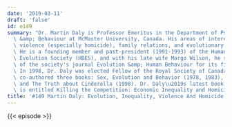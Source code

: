 ```yaml
---
date: '2019-03-11'
draft: 'false'
id: e149
summary: "Dr. Martin Daly is Professor Emeritus in the Department of Psychology, Neuroscience\
  \ &amp; Behaviour at McMaster University, Canada. His areas of interest are human\
  \ violence (especially homicide), family relations, and evolutionary psychology.\
  \ He is a founding member and past-president (1991-1993) of the Human Behavior &amp;\
  \ Evolution Society (HBES), and with his late wife Margo Wilson, he served as co-editor-in-chief\
  \ of the society's journal Evolution &amp; Human Behaviour for its first decade.\
  \ In 1998, Dr. Daly was elected Fellow of the Royal Society of Canada. They also\
  \ co-authored three books: Sex, Evolution and Behavior (1978, 1983), Homicide (1988),\
  \ and The Truth about Cinderella (1998). Dr. Daly\u2019s latest book (July, 2016)\
  \ is entitled Killing the Competition: Economic Inequality and Homicide.&nbsp;"
title: '#149 Martin Daly: Evolution, Inequality, Violence And Homicide'
---
```

{{< episode >}}

